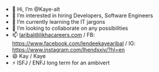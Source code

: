 - 👋 Hi, I’m @Kaye-alt
- 👀 I’m interested in hiring Developers, Software Engineers
- 🌱 I’m currently learning the IT jargons
- 💞️ I’m looking to collaborate on any possibilities
- 📫 laribal@likhacareers.com / FB: https://www.facebook.com/lendeekayearibal / IG: https://www.instagram.com/lhendsxiv/?hl=en
- 😄 Kay / Kaye
- ⚡ ISFJ / ENFJ long term for an ambivert

<!---
Kaye-alt/Kaye-alt is a ✨ special ✨ repository because its `README.md` (this file) appears on your GitHub profile.
You can click the Preview link to take a look at your changes.
--->
